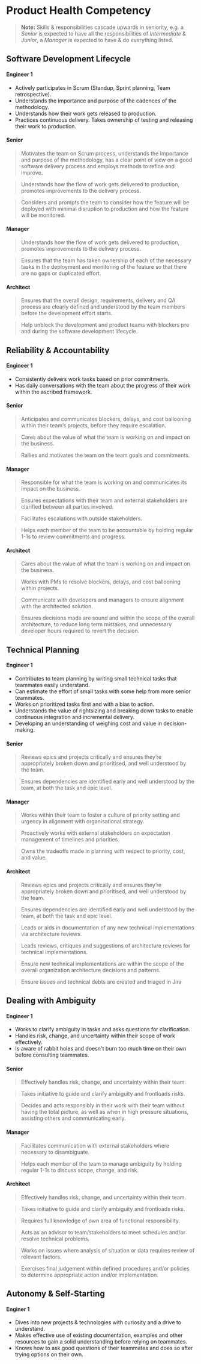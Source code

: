 # Product Health Competency

> **Note:** Skills & responsibilities cascade upwards in seniority, e.g. a _Senior_ is expected to have all the responsibilities of _Intermediate_ & _Junior_, a _Manager_ is expected to have & do everything listed.

## Software Development Lifecycle

#### Engineer 1

- Actively participates in Scrum (Standup, Sprint planning, Team retrospective).
- Understands the importance and purpose of the cadences of the methodology.
- Understands how their work gets released to production.
- Practices continuous delivery. Takes ownership of testing and releasing their work to production.

#### Senior

> Motivates the team on Scrum process, understands the importance and purpose of the methodology, has a clear point of view on a good software delivery process and employs methods to refine and improve.

> Understands how the flow of work gets delivered to production, promotes improvements to the delivery process.

> Considers and prompts the team to consider how the feature will be deployed with minimal disruption to production and how the feature will be monitored.

#### Manager

> Understands how the flow of work gets delivered to production, promotes improvements to the delivery process.

> Ensures that the team has taken ownership of each of the necessary tasks in the deployment and monitoring of the feature so that there are no gaps or duplicated effort.

#### Architect

> Ensures that the overall design, requirements, delivery and QA process are clearly defined and understood by the team members before the development effort starts.

> Help unblock the development and product teams with blockers pre and during the software development lifecycle.

## Reliability & Accountability

#### Engineer 1

- Consistently delivers work tasks based on prior commitments.
- Has daily conversations with the team about the progress of their work within the ascribed framework.

#### Senior

> Anticipates and communicates blockers, delays, and cost ballooning within their team’s projects, before they require escalation.

> Cares about the value of what the team is working on and impact on the business.

> Rallies and motivates the team on the team goals and commitments.

#### Manager

> Responsible for what the team is working on and communicates its impact on the business.

> Ensures expectations with their team and external stakeholders are clarified between all parties involved.

> Facilitates escalations with outside stakeholders.

> Helps each member of the team to be accountable by holding regular 1-1s to review commitments and progress.

#### Architect

> Cares about the value of what the team is working on and impact on the business.

> Works with PMs to resolve blockers, delays, and cost ballooning within projects.

> Communicate with developers and managers to ensure alignment with the architected solution.

> Ensures decisions made are sound and within the scope of the overall architecture, to reduce long term mistakes, and unnecessary developer hours required to revert the decision.

## Technical Planning

#### Engineer 1

- Contributes to team planning by writing small technical tasks that teammates easily understand.
- Can estimate the effort of small tasks with some help from more senior teammates.
- Works on prioritized tasks first and with a bias to action.
- Understands the value of rightsizing and breaking down tasks to enable continuous integration and incremental delivery.
- Developing an understanding of weighing cost and value in decision-making.

#### Senior

> Reviews epics and projects critically and ensures they’re appropriately broken down and prioritised, and well understood by the team.

> Ensures dependencies are identified early and well understood by the team, at both the task and epic level.

#### Manager

> Works within their team to foster a culture of priority setting and urgency in alignment with organisational strategy.

> Proactively works with external stakeholders on expectation management of timelines and priorities.

> Owns the tradeoffs made in planning with respect to priority, cost, and value.

#### Architect

> Reviews epics and projects critically and ensures they’re appropriately broken down and prioritised, and well understood by the team.

> Ensures dependencies are identified early and well understood by the team, at both the task and epic level.

> Leads or aids in documentation of any new technical implementations via architecture reviews.

> Leads reviews, critiques and suggestions of architecture reviews for technical implementations.

> Ensure new technical implementations are within the scope of the overall organization architecture decisions and patterns.

> Ensure issues and technical debts are created and triaged in Jira

## Dealing with Ambiguity

#### Engineer 1

- Works to clarify ambiguity in tasks and asks questions for clarification.
- Handles risk, change, and uncertainty within their scope of work effectively.
- Is aware of rabbit holes and doesn't burn too much time on their own before consulting teammates.

#### Senior

> Effectively handles risk, change, and uncertainty within their team.

> Takes initiative to guide and clarify ambiguity and frontloads risks.

> Decides and acts responsibly in their work with their team without having the total picture, as well as when in high pressure situations, assisting others and communicating early.

#### Manager

> Facilitates communication with external stakeholders where necessary to disambiguate.

> Helps each member of the team to manage ambiguity by holding regular 1-1s to discuss scope, change, and risk.

#### Architect

> Effectively handles risk, change, and uncertainty within their team.

> Takes initiative to guide and clarify ambiguity and frontloads risks.

> Requires full knowledge of own area of functional responsibility.

> Acts as an advisor to team/stakeholders to meet schedules and/or resolve technical problems.

> Works on issues where analysis of situation or data requires review of relevant factors.

> Exercises final judgement within defined procedures and/or policies to determine appropriate action and/or implementation.

## Autonomy & Self-Starting

#### Enginer 1

- Dives into new projects & technologies with curiosity and a drive to understand.
- Makes effective use of existing documentation, examples and other resources to gain a solid understanding before relying on teammates.
- Knows how to ask good questions of their teammates and does so after trying options on their own.
